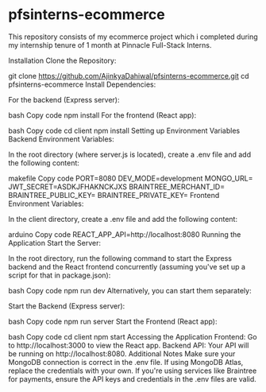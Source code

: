 # pfsinterns-ecommerce
This repository consists of my ecommerce project which i completed during my internship tenure of 1 month at Pinnacle Full-Stack Interns.

Installation
Clone the Repository:


git clone https://github.com/AjinkyaDahiwal/pfsinterns-ecommerce.git
cd pfsinterns-ecommerce
Install Dependencies:

For the backend (Express server):

bash
Copy code
npm install
For the frontend (React app):

bash
Copy code
cd client
npm install
Setting up Environment Variables
Backend Environment Variables:

In the root directory (where server.js is located), create a .env file and add the following content:

makefile
Copy code
PORT=8080
DEV_MODE=development
MONGO_URL=
JWT_SECRET=ASDKJFHAKNCKJXS
BRAINTREE_MERCHANT_ID=
BRAINTREE_PUBLIC_KEY=
BRAINTREE_PRIVATE_KEY=
Frontend Environment Variables:

In the client directory, create a .env file and add the following content:

arduino
Copy code
REACT_APP_API=http://localhost:8080
Running the Application
Start the Server:

In the root directory, run the following command to start the Express backend and the React frontend concurrently (assuming you've set up a script for that in package.json):

bash
Copy code
npm run dev
Alternatively, you can start them separately:

Start the Backend (Express server):

bash
Copy code
npm run server
Start the Frontend (React app):

bash
Copy code
cd client
npm start
Accessing the Application
Frontend: Go to http://localhost:3000 to view the React app.
Backend API: Your API will be running on http://localhost:8080.
Additional Notes
Make sure your MongoDB connection is correct in the .env file. If using MongoDB Atlas, replace the credentials with your own.
If you're using services like Braintree for payments, ensure the API keys and credentials in the .env files are valid.

